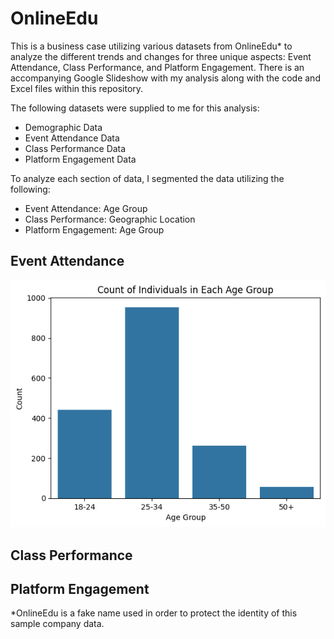 # OnlineEdu

This is a business case utilizing various datasets from OnlineEdu* to analyze the different trends and changes for three unique aspects: Event Attendance, Class Performance, and Platform Engagement. There is an accompanying Google Slideshow with my analysis along with the code and Excel files within this repository.

The following datasets were supplied to me for this analysis:
- Demographic Data
- Event Attendance Data
- Class Performance Data
- Platform Engagement Data

To analyze each section of data, I segmented the data utilizing the following:
- Event Attendance: Age Group
- Class Performance: Geographic Location
- Platform Engagement: Age Group

## Event Attendance
![Distribution of Age Groups Based on Demographic Data](assets/images/age_groups_count.png)

## Class Performance

## Platform Engagement

*OnlineEdu is a fake name used in order to protect the identity of this sample company data.
